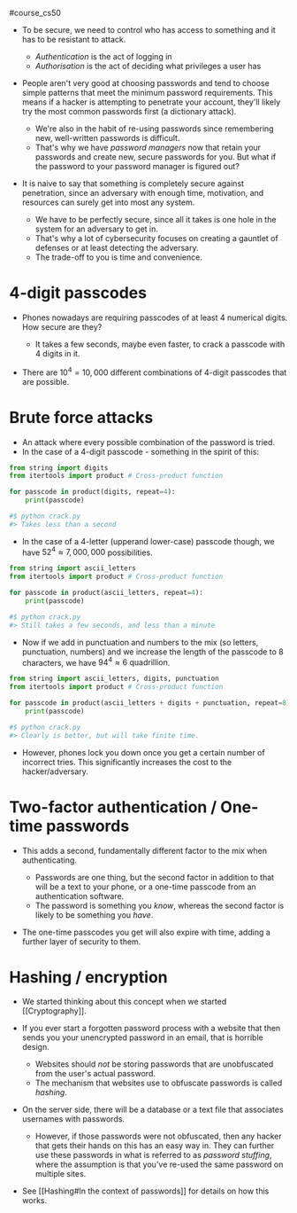 #course_cs50 

- To be secure, we need to control who has access to something and it has to be resistant to attack.
    - *Authentication* is the act of logging in
    - *Authorisation* is the act of deciding what privileges a user has

- People aren't very good at choosing passwords and tend to choose simple patterns that meet the minimum password requirements. This means if a hacker is attempting to penetrate your account, they'll likely try the most common passwords first (a dictionary attack).
    - We're also in the habit of re-using passwords since remembering new, well-written passwords is difficult. 
    - That's why we have *password managers* now that retain your passwords and create new, secure passwords for you. But what if the password to your password manager is figured out?

- It is naive to say that something is completely secure against penetration, since an adversary with enough time, motivation, and resources can surely get into most any system.
    - We have to be perfectly secure, since all it takes is one hole in the system for an adversary to get in.
    - That's why a lot of cybersecurity focuses on creating a gauntlet of defenses or at least detecting the adversary.
    - The trade-off to you is time and convenience.

# 4-digit passcodes

- Phones nowadays are requiring passcodes of at least 4 numerical digits. How secure are they?
    - It takes a few seconds, maybe even faster, to crack a passcode with 4 digits in it.

- There are $10^4 = 10,000$ different combinations of 4-digit passcodes that are possible. 
# Brute force attacks

- An attack where every possible combination of the password is tried.
- In the case of a 4-digit passcode - something in the spirit of this:

```python
from string import digits
from itertools import product # Cross-product function

for passcode in product(digits, repeat=4):
    print(passcode)

#$ python crack.py
#> Takes less than a second
```

- In the case of a 4-letter (upperand lower-case) passcode though, we have $52^4 \approx 7,000,000$ possibilities. 

```python
from string import ascii_letters
from itertools import product # Cross-product function

for passcode in product(ascii_letters, repeat=4):
    print(passcode)

#$ python crack.py
#> Still takes a few seconds, and less than a minute
```

- Now if we add in punctuation and numbers to the mix (so letters, punctuation, numbers) and we increase the length of the passcode to 8 characters, we have $94^4 \approx 6 \text{ quadrillion}$.

```python
from string import ascii_letters, digits, punctuation
from itertools import product # Cross-product function

for passcode in product(ascii_letters + digits + punctuation, repeat=8):
    print(passcode)

#$ python crack.py
#> Clearly is better, but will take finite time.
```

- However, phones lock you down once you get a certain number of incorrect tries. This significantly increases the cost to the hacker/adversary.
# Two-factor authentication / One-time passwords

- This adds a second, fundamentally different factor to the mix when authenticating.
    - Passwords are one thing, but the second factor in addition to that will be a text to your phone, or a one-time passcode from an authentication software.
    - The password is something you *know*, whereas the second factor is likely to be something you *have*.

- The one-time passcodes you get will also expire with time, adding a further layer of security to them.

# Hashing / encryption

- We started thinking about this concept when we started [[Cryptography]].

- If you ever start a forgotten password process with a website that then sends you your unencrypted password in an email, that is horrible design.
    - Websites should *not* be storing passwords that are unobfuscated from the user's actual password.
    - The mechanism that websites use to obfuscate passwords is called *hashing*.

- On the server side, there will be a database or a text file that associates usernames with passwords. 
    - However, if those passwords were not obfuscated, then any hacker that gets their hands on this has an easy way in. They can further use these passwords in what is referred to as *password stuffing*, where the assumption is that you've re-used the same password on multiple sites.

- See [[Hashing#In the context of passwords]] for details on how this works.



